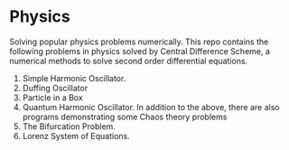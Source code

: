 # Physics
Solving popular physics problems numerically.
This repo contains the following problems in physics solved by Central Difference Scheme, a numerical methods to solve second order differential equations.
  1) Simple Harmonic Oscillator.
  2) Duffing Oscillator
  3) Particle in a Box
  4) Quantum Harmonic Oscillator.
In addition to the above, there are also programs demonstrating some Chaos theory problems
  1) The Bifurcation Problem.
  2) Lorenz System of Equations.
